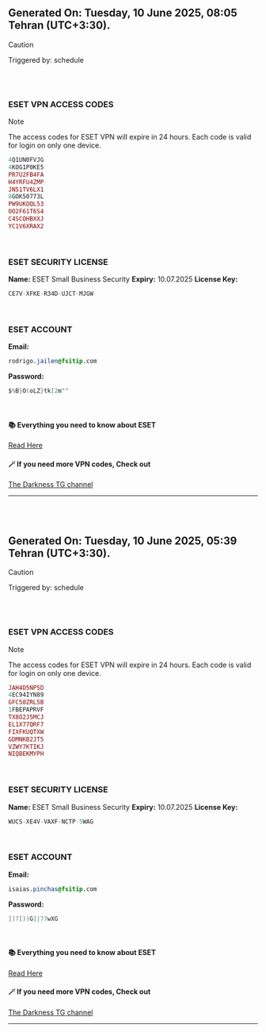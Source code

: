 ## Generated On: Tuesday, 10 June 2025, 08:05 Tehran (UTC+3:30).

> [!CAUTION]
> Triggered by: schedule

<br><br>

### ESET VPN ACCESS CODES

> [!NOTE]
> The access codes for ESET VPN will expire in 24 hours.
> Each code is valid for login on only one device.

```ruby
4Q1UN0FVJG
4KOG1P0KE5
PR7U2FB4FA
H4YRFU4ZMP
JN51TV6LX1
8GOK50773L
PW9UKOQL53
OO2F61T6S4
C4SCOHBXXJ
YC1V6XRAX2
```

<br>

### ESET SECURITY LICENSE

**Name:** ESET Small Business Security
**Expiry:** 10.07.2025
**License Key:**

```POV-Ray SDL
CE7V-XFKE-R34D-UJCT-MJGW
```

<br>

### ESET ACCOUNT

**Email:**

```CSS
rodrigo.jailen@fsitip.com
```

**Password:**

```POV-Ray SDL
$%B}O(oLZ}tk[2m""
```

<br>

#### 📚 Everything you need to know about ESET

[Read Here](https://t.me/F_NiREvil/2113)

#### 🪄 If you need more VPN codes, Check out

[The Darkness TG channel](https://t.me/Eset_key_trial)

---

<br><br>

## Generated On: Tuesday, 10 June 2025, 05:39 Tehran (UTC+3:30).

> [!CAUTION]
> Triggered by: schedule

<br><br>

### ESET VPN ACCESS CODES

> [!NOTE]
> The access codes for ESET VPN will expire in 24 hours.
> Each code is valid for login on only one device.

```ruby
JAH4D5NP5D
4EC94IYN89
GFC58ZRL5B
1FBEPAPRVF
TX8O2J5MCJ
EL1X77QRF7
FIXFKUQTXW
GDMNKB2JT5
VZWY7KTIKJ
NIQBEKMYPH
```

<br>

### ESET SECURITY LICENSE

**Name:** ESET Small Business Security
**Expiry:** 10.07.2025
**License Key:**

```POV-Ray SDL
WUCS-XE4V-VAXF-NCTP-5WAG
```

<br>

### ESET ACCOUNT

**Email:**

```CSS
isaias.pinchas@fsitip.com
```

**Password:**

```POV-Ray SDL
])7[))G]|7?wXG
```

<br>

#### 📚 Everything you need to know about ESET

[Read Here](https://t.me/F_NiREvil/2113)

#### 🪄 If you need more VPN codes, Check out

[The Darkness TG channel](https://t.me/Eset_key_trial)

---

<br><br>

